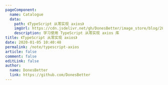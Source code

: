 ```yaml
---
pageComponent:
  name: Catalogue
  data:
    path: 《TypeScript 从零实现 axios》
    imgUrl: https://cdn.jsdelivr.net/gh/DonesBetter/image_store/blog/20200105104632.png
    description: 学习使用 TypeScript 从零实现 axios 库
title: 《TypeScript 从零实现 axios》
date: 2020-01-05 10:40:48
permalink: /note/typescript-axios
article: false
comment: false
editLink: false
author:
  name: DonesBetter
  link: https://github.com/DonesBetter
---
```

